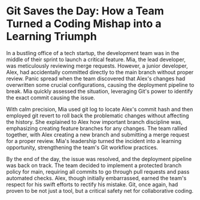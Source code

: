 # Git Saves the Day: How a Team Turned a Coding Mishap into a Learning Triumph

In a bustling office of a tech startup, the development team was in the middle of their sprint to launch a critical feature. Mia, the lead developer, was meticulously reviewing merge requests. However, a junior developer, Alex, had accidentally committed directly to the main branch without proper review. Panic spread when the team discovered that Alex's changes had overwritten some crucial configurations, causing the deployment pipeline to break. Mia quickly assessed the situation, leveraging Git's power to identify the exact commit causing the issue.

With calm precision, Mia used git log to locate Alex's commit hash and then employed git revert to roll back the problematic changes without affecting the history. She explained to Alex how important branch discipline was, emphasizing creating feature branches for any changes. The team rallied together, with Alex creating a new branch and submitting a merge request for a proper review. Mia's leadership turned the incident into a learning opportunity, strengthening the team's Git workflow practices.

By the end of the day, the issue was resolved, and the deployment pipeline was back on track. The team decided to implement a protected branch policy for main, requiring all commits to go through pull requests and pass automated checks. Alex, though initially embarrassed, earned the team's respect for his swift efforts to rectify his mistake. Git, once again, had proven to be not just a tool, but a critical safety net for collaborative coding.
